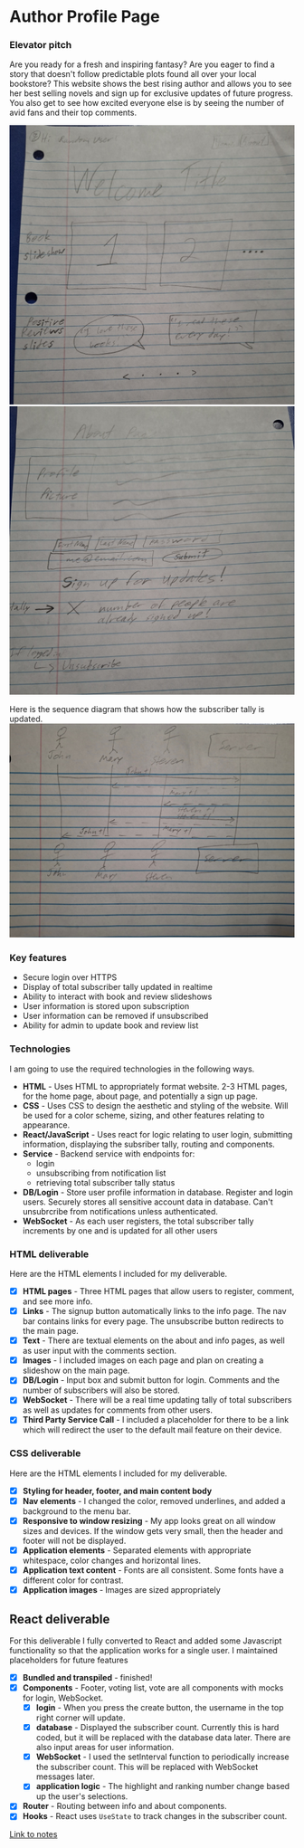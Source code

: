 # Author Profile Page

### Elevator pitch

Are you ready for a fresh and inspiring fantasy? Are you eager to find a story that doesn't follow predictable plots found all over your local bookstore? This website shows the best rising author and allows you to see her best selling novels and sign up for exclusive updates of future progress. You also get to see how excited everyone else is by seeing the number of avid fans and their top comments.

![Home Page](homepg.jpg)
![About Page](aboutpg.jpg)

Here is the sequence diagram that shows how the subscriber tally is updated.
![Sequence Diagram](Sequence_diagram.jpg)

### Key features

- Secure login over HTTPS
- Display of total subscriber tally updated in realtime
- Ability to interact with book and review slideshows
- User information is stored upon subscription
- User information can be removed if unsubscribed
- Ability for admin to update book and review list

### Technologies

I am going to use the required technologies in the following ways.

- **HTML** - Uses HTML to appropriately format website. 2-3 HTML pages, for the home page, about page, and potentially a sign up page.
- **CSS** - Uses CSS to design the aesthetic and styling of the website. Will be used for a color scheme, sizing, and other features relating to appearance.
- **React/JavaScript** - Uses react for logic relating to user login, submitting information, displaying the subsriber tally, routing and components.
- **Service** - Backend service with endpoints for:
  - login
  - unsubscribing from notification list
  - retrieving total subscriber tally status
- **DB/Login** - Store user profile information in database. Register and login users. Securely stores all sensitive account data in database. Can't unsubrcribe from notifications unless authenticated.
- **WebSocket** - As each user registers, the total subscriber tally increments by one and is updated for all other users

### HTML deliverable

Here are the HTML elements I included for my deliverable.

- [x] **HTML pages** - Three HTML pages that allow users to register, comment, and see more info.
- [x] **Links** - The signup button automatically links to the info page. The nav bar contains links for every page. The unsubscribe button redirects to the main page.
- [x] **Text** - There are textual elements on the about and info pages, as well as user input with the comments section.
- [x] **Images** - I included images on each page and plan on creating a slideshow on the main page.
- [x] **DB/Login** - Input box and submit button for login. Comments and the number of subscribers will also be stored.
- [x] **WebSocket** - There will be a real time updating tally of total subscribers as well as updates for comments from other users.
- [x] **Third Party Service Call** - I included a placeholder for there to be a link which will redirect the user to the default mail feature on their device.

### CSS deliverable

Here are the HTML elements I included for my deliverable.

- [x] **Styling for header, footer, and main content body**
- [x] **Nav elements** - I changed the color, removed underlines, and added a background to the menu bar.
- [x] **Responsive to window resizing** - My app looks great on all window sizes and devices. If the window gets very small, then the header and footer will not be displayed.
- [x] **Application elements** - Separated elements with appropriate whitespace, color changes and horizontal lines.
- [x] **Application text content** - Fonts are all consistent. Some fonts have a different color for contrast.
- [x] **Application images** - Images are sized appropriately

## React deliverable

For this deliverable I fully converted to React and added some Javascript functionality so that the application works for a single user. I maintained placeholders for future features

- [x] **Bundled and transpiled** - finished!
- [x] **Components** - Footer, voting list, vote are all components with mocks for login, WebSocket.
  - [x] **login** - When you press the create button, the username in the top right corner will update.
  - [x] **database** - Displayed the subscriber count. Currently this is hard coded, but it will be replaced with the database data later. There are also input areas for user information.
  - [x] **WebSocket** - I used the setInterval function to periodically increase the subscriber count. This will be replaced with WebSocket messages later.
  - [x] **application logic** - The highlight and ranking number change based up the user's selections.
- [x] **Router** - Routing between info and about components.
- [x] **Hooks** - React uses `UseState` to track changes in the subscriber count.

[Link to notes](https://github.com/graydenhays/startup/blob/main/notes.md)
